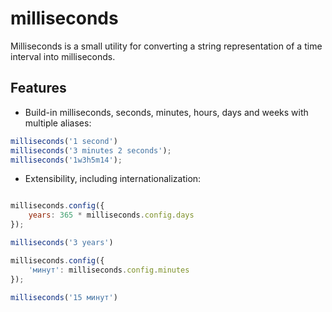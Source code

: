 # milliseconds

Milliseconds is a small utility for converting a string representation of a time interval into milliseconds.

## Features

- Build-in milliseconds, seconds, minutes, hours, days and weeks with multiple aliases:


```js
milliseconds('1 second')
milliseconds('3 minutes 2 seconds');
milliseconds('1w3h5m14');
```

- Extensibility, including internationalization:

```js

milliseconds.config({
    years: 365 * milliseconds.config.days
});

milliseconds('3 years')

milliseconds.config({
    'минут': milliseconds.config.minutes
});

milliseconds('15 минут')
```